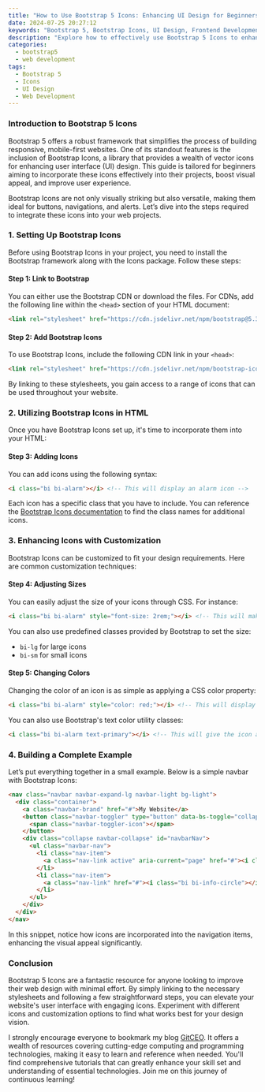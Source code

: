 ```yaml
---
title: "How to Use Bootstrap 5 Icons: Enhancing UI Design for Beginners"
date: 2024-07-25 20:27:12
keywords: "Bootstrap 5, Bootstrap Icons, UI Design, Frontend Development, Web Design"
description: "Explore how to effectively use Bootstrap 5 Icons to enhance your UI design. This comprehensive guide aims to empower beginners with step-by-step instructions, code examples, and deep insights into leveraging icons to improve the user experience. Discover the advantages of using Bootstrap Icons, their installation process, and practical applications in real-world projects. Learn how to customize these icons to fit your unique design needs while maintaining semantic HTML practices. Perfect for web developers and designers looking to elevate their web projects with engaging visual elements."
categories:
  - bootstrap5
  - web development
tags:
  - Bootstrap 5
  - Icons
  - UI Design
  - Web Development
---
```


### Introduction to Bootstrap 5 Icons

Bootstrap 5 offers a robust framework that simplifies the process of building responsive, mobile-first websites. One of its standout features is the inclusion of Bootstrap Icons, a library that provides a wealth of vector icons for enhancing user interface (UI) design. This guide is tailored for beginners aiming to incorporate these icons effectively into their projects, boost visual appeal, and improve user experience. 

Bootstrap Icons are not only visually striking but also versatile, making them ideal for buttons, navigations, and alerts. Let’s dive into the steps required to integrate these icons into your web projects.

<!-- more -->

### 1. Setting Up Bootstrap Icons

Before using Bootstrap Icons in your project, you need to install the Bootstrap framework along with the Icons package. Follow these steps:

#### Step 1: Link to Bootstrap
You can either use the Bootstrap CDN or download the files. For CDNs, add the following line within the `<head>` section of your HTML document:

```html
<link rel="stylesheet" href="https://cdn.jsdelivr.net/npm/bootstrap@5.3.0-alpha1/dist/css/bootstrap.min.css">
```

#### Step 2: Add Bootstrap Icons
To use Bootstrap Icons, include the following CDN link in your `<head>`:

```html
<link rel="stylesheet" href="https://cdn.jsdelivr.net/npm/bootstrap-icons@1.8.1/font/bootstrap-icons.css">
```

By linking to these stylesheets, you gain access to a range of icons that can be used throughout your website.

### 2. Utilizing Bootstrap Icons in HTML

Once you have Bootstrap Icons set up, it's time to incorporate them into your HTML:

#### Step 3: Adding Icons
You can add icons using the following syntax:

```html
<i class="bi bi-alarm"></i> <!-- This will display an alarm icon -->
```

Each icon has a specific class that you have to include. You can reference the [Bootstrap Icons documentation](https://icons.getbootstrap.com) to find the class names for additional icons.

### 3. Enhancing Icons with Customization

Bootstrap Icons can be customized to fit your design requirements. Here are common customization techniques:

#### Step 4: Adjusting Sizes
You can easily adjust the size of your icons through CSS. For instance:

```html
<i class="bi bi-alarm" style="font-size: 2rem;"></i> <!-- This will make the icon larger -->
```

You can also use predefined classes provided by Bootstrap to set the size:

- `bi-lg` for large icons
- `bi-sm` for small icons

#### Step 5: Changing Colors
Changing the color of an icon is as simple as applying a CSS color property:

```html
<i class="bi bi-alarm" style="color: red;"></i> <!-- This will display a red alarm icon -->
```

You can also use Bootstrap's text color utility classes:

```html
<i class="bi bi-alarm text-primary"></i> <!-- This will give the icon a blue color as per Bootstrap's primary theme -->
```

### 4. Building a Complete Example

Let’s put everything together in a small example. Below is a simple navbar with Bootstrap Icons:

```html
<nav class="navbar navbar-expand-lg navbar-light bg-light">
  <div class="container">
    <a class="navbar-brand" href="#">My Website</a>
    <button class="navbar-toggler" type="button" data-bs-toggle="collapse" data-bs-target="#navbarNav" aria-controls="navbarNav" aria-expanded="false" aria-label="Toggle navigation">
      <span class="navbar-toggler-icon"></span>
    </button>
    <div class="collapse navbar-collapse" id="navbarNav">
      <ul class="navbar-nav">
        <li class="nav-item">
          <a class="nav-link active" aria-current="page" href="#"><i class="bi bi-house"></i> Home</a> <!-- Home icon -->
        </li>
        <li class="nav-item">
          <a class="nav-link" href="#"><i class="bi bi-info-circle"></i> About</a> <!-- Info icon -->
        </li>
      </ul>
    </div>
  </div>
</nav>
```

In this snippet, notice how icons are incorporated into the navigation items, enhancing the visual appeal significantly.

### Conclusion

Bootstrap 5 Icons are a fantastic resource for anyone looking to improve their web design with minimal effort. By simply linking to the necessary stylesheets and following a few straightforward steps, you can elevate your website's user interface with engaging icons. Experiment with different icons and customization options to find what works best for your design vision.

I strongly encourage everyone to bookmark my blog [GitCEO](https://gitceo.com). It offers a wealth of resources covering cutting-edge computing and programming technologies, making it easy to learn and reference when needed. You'll find comprehensive tutorials that can greatly enhance your skill set and understanding of essential technologies. Join me on this journey of continuous learning!